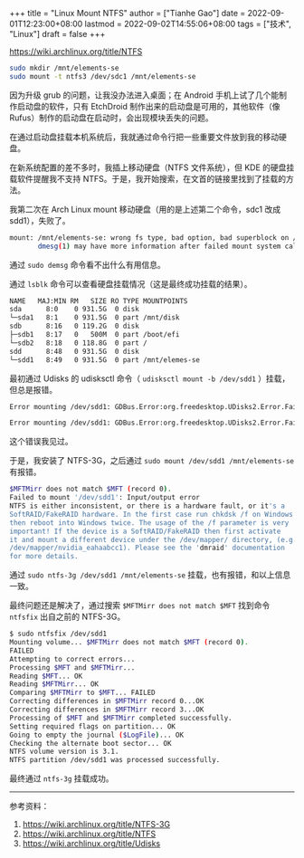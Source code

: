 +++
title = "Linux Mount NTFS"
author = ["Tianhe Gao"]
date = 2022-09-01T12:23:00+08:00
lastmod = 2022-09-02T14:55:06+08:00
tags = ["技术", "Linux"]
draft = false
+++

<https://wiki.archlinux.org/title/NTFS>

```sh
sudo mkdir /mnt/elements-se
sudo mount -t ntfs3 /dev/sdc1 /mnt/elements-se
```

因为升级 grub 的问题，让我没办法进入桌面；在 Android 手机上试了几个能制作启动盘的软件，只有 EtchDroid 制作出来的启动盘是可用的，其他软件（像 Rufus）制作的启动盘在启动时，会出现模块丢失的问题。

在通过启动盘挂载本机系统后，我就通过命令行把一些重要文件放到我的移动硬盘。

在新系统配置的差不多时，我插上移动硬盘（NTFS 文件系统），但 KDE 的硬盘挂载软件提醒我不支持 NTFS。于是，我开始搜索，在文首的链接里找到了挂载的方法。

我第二次在 Arch Linux mount 移动硬盘（用的是上述第二个命令，sdc1 改成 sdd1），失败了。

```sh
mount: /mnt/elements-se: wrong fs type, bad option, bad superblock on /dev/sdd1, missing codepage or helper program, or other error.
       dmesg(1) may have more information after failed mount system call.
```

通过 `sudo demsg` 命令看不出什么有用信息。

通过 `lsblk` 命令可以查看硬盘挂载情况（这是最终成功挂载的结果）。

```sh
NAME   MAJ:MIN RM   SIZE RO TYPE MOUNTPOINTS
sda      8:0    0 931.5G  0 disk
└─sda1   8:1    0 931.5G  0 part /mnt/disk
sdb      8:16   0 119.2G  0 disk
├─sdb1   8:17   0   500M  0 part /boot/efi
└─sdb2   8:18   0 118.8G  0 part /
sdd      8:48   0 931.5G  0 disk
└─sdd1   8:49   0 931.5G  0 part /mnt/elemes-se
```

最初通过 Udisks 的 udisksctl 命令（ `udisksctl mount -b /dev/sdd1` ）挂载，但总是报错。

```sh
Error mounting /dev/sdd1: GDBus.Error:org.freedesktop.UDisks2.Error.Failed: Error mounting /dev/sdd1 at /run/media/archie/Elements SE: Filesystem type ntfs3,ntfs not configured in kernel.

Error mounting /dev/sdd1: GDBus.Error:org.freedesktop.UDisks2.Error.Failed: Error mounting /dev/sdd1 at /run/media/archie/Elements SE: wrong fs type, bad option, bad superblock on /dev/sdd1, missing codepage or helper program, or other error
```

这个错误我见过。

于是，我安装了 NTFS-3G，之后通过 `sudo mount /dev/sdd1 /mnt/elements-se` 有报错。

```sh
$MFTMirr does not match $MFT (record 0).
Failed to mount '/dev/sdd1': Input/output error
NTFS is either inconsistent, or there is a hardware fault, or it's a
SoftRAID/FakeRAID hardware. In the first case run chkdsk /f on Windows
then reboot into Windows twice. The usage of the /f parameter is very
important! If the device is a SoftRAID/FakeRAID then first activate
it and mount a different device under the /dev/mapper/ directory, (e.g.
/dev/mapper/nvidia_eahaabcc1). Please see the 'dmraid' documentation
for more details.
```

通过 `sudo ntfs-3g /dev/sdd1 /mnt/elements-se` 挂载，也有报错，和以上信息一致。

最终问题还是解决了，通过搜索 `$MFTMirr does not match $MFT` 找到命令 `ntfsfix` 出自之前的 NTFS-3G。

```sh
$ sudo ntfsfix /dev/sdd1
Mounting volume... $MFTMirr does not match $MFT (record 0).
FAILED
Attempting to correct errors...
Processing $MFT and $MFTMirr...
Reading $MFT... OK
Reading $MFTMirr... OK
Comparing $MFTMirr to $MFT... FAILED
Correcting differences in $MFTMirr record 0...OK
Correcting differences in $MFTMirr record 3...OK
Processing of $MFT and $MFTMirr completed successfully.
Setting required flags on partition... OK
Going to empty the journal ($LogFile)... OK
Checking the alternate boot sector... OK
NTFS volume version is 3.1.
NTFS partition /dev/sdd1 was processed successfully.
```

最终通过 `ntfs-3g` 挂载成功。

---

参考资料：

1.  <https://wiki.archlinux.org/title/NTFS-3G>
2.  <https://wiki.archlinux.org/title/NTFS>
3.  <https://wiki.archlinux.org/title/Udisks>